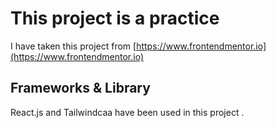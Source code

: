 # This project is a practice 

I have taken this project from [https://www.frontendmentor.io](https://www.frontendmentor.io)

## Frameworks & Library

React.js and Tailwindcaa have been used in this project .


